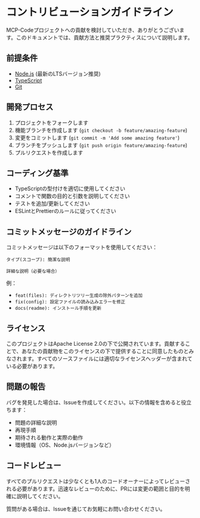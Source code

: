 # コントリビューションガイドライン

MCP-Codeプロジェクトへの貢献を検討していただき、ありがとうございます。このドキュメントでは、貢献方法と推奨プラクティスについて説明します。

## 前提条件

- [Node.js](https://nodejs.org/) (最新のLTSバージョン推奨)
- [TypeScript](https://www.typescriptlang.org/)
- [Git](https://git-scm.com/)

## 開発プロセス

1. プロジェクトをフォークします
2. 機能ブランチを作成します (`git checkout -b feature/amazing-feature`)
3. 変更をコミットします (`git commit -m 'Add some amazing feature'`)
4. ブランチをプッシュします (`git push origin feature/amazing-feature`)
5. プルリクエストを作成します

## コーディング基準

- TypeScriptの型付けを適切に使用してください
- コメントで関数の目的と引数を説明してください
- テストを追加/更新してください
- ESLintとPrettierのルールに従ってください

## コミットメッセージのガイドライン

コミットメッセージは以下のフォーマットを使用してください：

```
タイプ(スコープ): 簡潔な説明

詳細な説明（必要な場合）
```

例：
- `feat(files): ディレクトリツリー生成の除外パターンを追加`
- `fix(config): 設定ファイルの読み込みエラーを修正`
- `docs(readme): インストール手順を更新`

## ライセンス

このプロジェクトはApache License 2.0の下で公開されています。貢献することで、あなたの貢献物をこのライセンスの下で提供することに同意したものとみなされます。すべてのソースファイルには適切なライセンスヘッダーが含まれている必要があります。

## 問題の報告

バグを発見した場合は、Issueを作成してください。以下の情報を含めると役立ちます：

- 問題の詳細な説明
- 再現手順
- 期待される動作と実際の動作
- 環境情報（OS、Node.jsバージョンなど）

## コードレビュー

すべてのプルリクエストは少なくとも1人のコードオーナーによってレビューされる必要があります。迅速なレビューのために、PRには変更の範囲と目的を明確に説明してください。

質問がある場合は、Issueを通じてお気軽にお問い合わせください。
